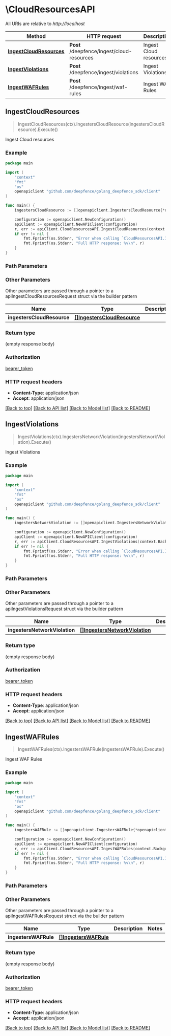 # \CloudResourcesAPI

All URIs are relative to *http://localhost*

Method | HTTP request | Description
------------- | ------------- | -------------
[**IngestCloudResources**](CloudResourcesAPI.md#IngestCloudResources) | **Post** /deepfence/ingest/cloud-resources | Ingest Cloud resources
[**IngestViolations**](CloudResourcesAPI.md#IngestViolations) | **Post** /deepfence/ingest/violations | Ingest Violations
[**IngestWAFRules**](CloudResourcesAPI.md#IngestWAFRules) | **Post** /deepfence/ingest/waf-rules | Ingest WAF Rules



## IngestCloudResources

> IngestCloudResources(ctx).IngestersCloudResource(ingestersCloudResource).Execute()

Ingest Cloud resources



### Example

```go
package main

import (
    "context"
    "fmt"
    "os"
    openapiclient "github.com/deepfence/golang_deepfence_sdk/client"
)

func main() {
    ingestersCloudResource := []openapiclient.IngestersCloudResource{*openapiclient.NewIngestersCloudResource()} // []IngestersCloudResource |  (optional)

    configuration := openapiclient.NewConfiguration()
    apiClient := openapiclient.NewAPIClient(configuration)
    r, err := apiClient.CloudResourcesAPI.IngestCloudResources(context.Background()).IngestersCloudResource(ingestersCloudResource).Execute()
    if err != nil {
        fmt.Fprintf(os.Stderr, "Error when calling `CloudResourcesAPI.IngestCloudResources``: %v\n", err)
        fmt.Fprintf(os.Stderr, "Full HTTP response: %v\n", r)
    }
}
```

### Path Parameters



### Other Parameters

Other parameters are passed through a pointer to a apiIngestCloudResourcesRequest struct via the builder pattern


Name | Type | Description  | Notes
------------- | ------------- | ------------- | -------------
 **ingestersCloudResource** | [**[]IngestersCloudResource**](IngestersCloudResource.md) |  | 

### Return type

 (empty response body)

### Authorization

[bearer_token](../README.md#bearer_token)

### HTTP request headers

- **Content-Type**: application/json
- **Accept**: application/json

[[Back to top]](#) [[Back to API list]](../README.md#documentation-for-api-endpoints)
[[Back to Model list]](../README.md#documentation-for-models)
[[Back to README]](../README.md)


## IngestViolations

> IngestViolations(ctx).IngestersNetworkViolation(ingestersNetworkViolation).Execute()

Ingest Violations



### Example

```go
package main

import (
    "context"
    "fmt"
    "os"
    openapiclient "github.com/deepfence/golang_deepfence_sdk/client"
)

func main() {
    ingestersNetworkViolation := []openapiclient.IngestersNetworkViolation{*openapiclient.NewIngestersNetworkViolation()} // []IngestersNetworkViolation |  (optional)

    configuration := openapiclient.NewConfiguration()
    apiClient := openapiclient.NewAPIClient(configuration)
    r, err := apiClient.CloudResourcesAPI.IngestViolations(context.Background()).IngestersNetworkViolation(ingestersNetworkViolation).Execute()
    if err != nil {
        fmt.Fprintf(os.Stderr, "Error when calling `CloudResourcesAPI.IngestViolations``: %v\n", err)
        fmt.Fprintf(os.Stderr, "Full HTTP response: %v\n", r)
    }
}
```

### Path Parameters



### Other Parameters

Other parameters are passed through a pointer to a apiIngestViolationsRequest struct via the builder pattern


Name | Type | Description  | Notes
------------- | ------------- | ------------- | -------------
 **ingestersNetworkViolation** | [**[]IngestersNetworkViolation**](IngestersNetworkViolation.md) |  | 

### Return type

 (empty response body)

### Authorization

[bearer_token](../README.md#bearer_token)

### HTTP request headers

- **Content-Type**: application/json
- **Accept**: application/json

[[Back to top]](#) [[Back to API list]](../README.md#documentation-for-api-endpoints)
[[Back to Model list]](../README.md#documentation-for-models)
[[Back to README]](../README.md)


## IngestWAFRules

> IngestWAFRules(ctx).IngestersWAFRule(ingestersWAFRule).Execute()

Ingest WAF Rules



### Example

```go
package main

import (
    "context"
    "fmt"
    "os"
    openapiclient "github.com/deepfence/golang_deepfence_sdk/client"
)

func main() {
    ingestersWAFRule := []openapiclient.IngestersWAFRule{*openapiclient.NewIngestersWAFRule()} // []IngestersWAFRule |  (optional)

    configuration := openapiclient.NewConfiguration()
    apiClient := openapiclient.NewAPIClient(configuration)
    r, err := apiClient.CloudResourcesAPI.IngestWAFRules(context.Background()).IngestersWAFRule(ingestersWAFRule).Execute()
    if err != nil {
        fmt.Fprintf(os.Stderr, "Error when calling `CloudResourcesAPI.IngestWAFRules``: %v\n", err)
        fmt.Fprintf(os.Stderr, "Full HTTP response: %v\n", r)
    }
}
```

### Path Parameters



### Other Parameters

Other parameters are passed through a pointer to a apiIngestWAFRulesRequest struct via the builder pattern


Name | Type | Description  | Notes
------------- | ------------- | ------------- | -------------
 **ingestersWAFRule** | [**[]IngestersWAFRule**](IngestersWAFRule.md) |  | 

### Return type

 (empty response body)

### Authorization

[bearer_token](../README.md#bearer_token)

### HTTP request headers

- **Content-Type**: application/json
- **Accept**: application/json

[[Back to top]](#) [[Back to API list]](../README.md#documentation-for-api-endpoints)
[[Back to Model list]](../README.md#documentation-for-models)
[[Back to README]](../README.md)

